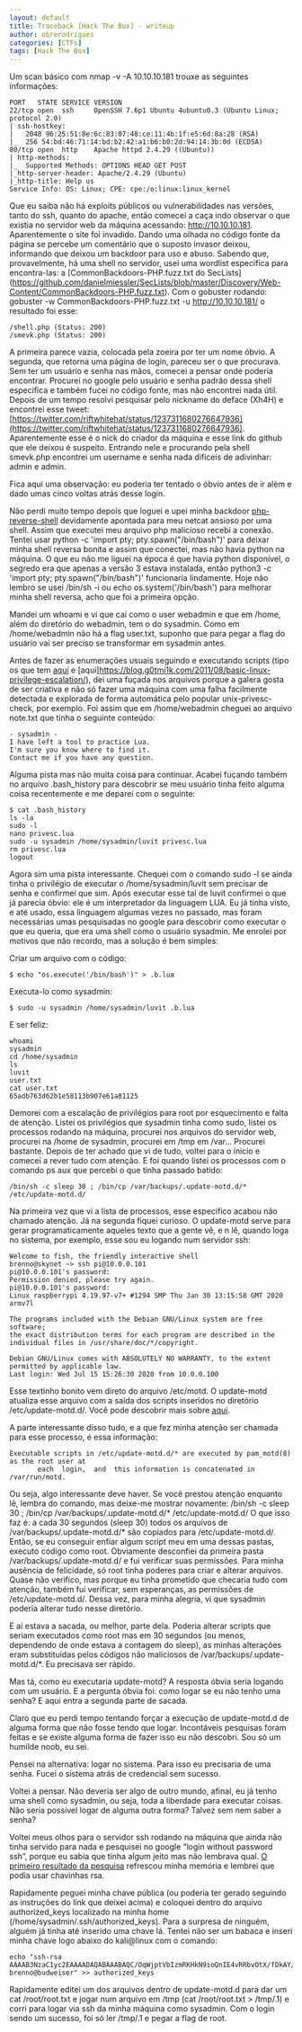 ```yaml
---
layout: default
title: Traceback [Hack The Box] - writeup
author: obrerodrigues
categories: [CTFs]
tags: [Hack The Box]
---
```


Um scan básico com nmap -v -A  10.10.10.181 trouxe as seguintes informações:

```
PORT   STATE SERVICE VERSION
22/tcp open  ssh     OpenSSH 7.6p1 Ubuntu 4ubuntu0.3 (Ubuntu Linux; protocol 2.0)
| ssh-hostkey: 
|   2048 96:25:51:8e:6c:83:07:48:ce:11:4b:1f:e5:6d:8a:28 (RSA)
|_  256 54:bd:46:71:14:bd:b2:42:a1:b6:b0:2d:94:14:3b:0d (ECDSA)
80/tcp open  http    Apache httpd 2.4.29 ((Ubuntu))
| http-methods: 
|_  Supported Methods: OPTIONS HEAD GET POST
|_http-server-header: Apache/2.4.29 (Ubuntu)
|_http-title: Help us
Service Info: OS: Linux; CPE: cpe:/o:linux:linux_kernel
```

Que eu saiba não há exploits públicos ou vulnerabilidades nas versões, tanto do ssh, quanto do apache, então comecei a caça indo observar o que existia no servidor web da máquina acessando: http://10.10.10.181.
Aparentemente o site foi invadido. Dando uma olhada no código fonte da página se percebe um comentário que o suposto invasor deixou, informando que deixou um backdoor para uso e abuso.
Sabendo que, provavelmente, há uma shell no servidor, usei uma wordlist especifica para encontra-las: a [CommonBackdoors-PHP.fuzz.txt do SecLists] (https://github.com/danielmiessler/SecLists/blob/master/Discovery/Web-Content/CommonBackdoors-PHP.fuzz.txt). Com o gobuster rodando: gobuster -w CommonBackdoors-PHP.fuzz.txt -u http://10.10.10.181/ o resultado foi esse:

```
/shell.php (Status: 200)
/smevk.php (Status: 200)
```

A primeira parece vazia, colocada pela zoeira por ter um nome óbvio. A segunda, que retorna uma página de login, pareceu ser o que procurava.
Sem ter um usuário e senha nas mãos, comecei a pensar onde poderia encontrar. Procurei no google pelo usuário e senha padrão dessa shell especifica e também fucei no código fonte, mas não encontrei nada útil. Depois de um tempo resolvi pesquisar pelo nickname do deface (Xh4H) e encontrei esse tweet: [https://twitter.com/riftwhitehat/status/1237311680276647936](https://twitter.com/riftwhitehat/status/1237311680276647936). Aparentemente esse é o nick do criador da máquina e esse link do github que ele deixou é suspeito. Entrando nele e procurando pela shell smevk.php encontrei um username e senha nada dificeis de adivinhar: admin e admin.

Fica aqui uma observação: eu poderia ter tentado o óbvio antes de ir além e dado umas cinco voltas atrás desse login.

Não perdi muito tempo depois que loguei e upei minha backdoor [php-reverse-shell](https://github.com/pentestmonkey/php-reverse-shell) devidamente apontada para meu netcat ansioso por uma shell.
Assim que executei meu arquivo php malicioso recebi a conexão. Tentei usar python -c 'import pty; pty.spawn("/bin/bash")' para deixar minha shell reversa bonita e assim que conectei, mas não havia python na máquina. O que eu não me liguei na época é que havia python disponível, o segredo era que apenas a versão 3 estava instalada, então python3 -c 'import pty; pty.spawn("/bin/bash")' funcionaria lindamente. Hoje não lembro se usei /bin/sh -i ou echo os.system('/bin/bash') para melhorar minha shell reversa, acho que foi a primeira opção.

Mandei um whoami e vi que cai como o user webadmin e que em /home, além do diretório do webadmin, tem o do sysadmin. Como em /home/webadmin não há a flag user.txt, suponho que para pegar a flag do usuário vai ser preciso se transformar em sysadmin antes.

Antes de fazer as enumerações usuais seguindo e executando scripts (tipo os que tem [aqui](https://github.com/swisskyrepo/PayloadsAllTheThings/blob/master/Methodology%20and%20Resources/Linux%20-%20Privilege%20Escalation.md) e [aqui]https://blog.g0tmi1k.com/2011/08/basic-linux-privilege-escalation/), dei uma fuçada nos arquivos porque a galera gosta de ser criativa e não só fazer uma máquina com uma falha facilmente detectada e explorada de forma automática pelo popular unix-privesc-check, por exemplo. Foi assim que em /home/webadmin cheguei ao arquivo note.txt que tinha o seguinte conteúdo:

```
- sysadmin -
I have left a tool to practice Lua.
I'm sure you know where to find it.
Contact me if you have any question.
```

Alguma pista mas não muita coisa para continuar. Acabei fuçando também no arquivo .bash_history para descobrir se meu usuário tinha feito alguma coisa recentemente e me deparei com o seguinte:

```
$ cat .bash_history
ls -la
sudo -l
nano privesc.lua
sudo -u sysadmin /home/sysadmin/luvit privesc.lua 
rm privesc.lua
logout
```

Agora sim uma pista interessante. Chequei com o comando sudo -l se ainda tinha o privilégio de executar o /home/sysadmin/luvit sem precisar de senha e confirmei que sim. Após executar esse tal de luvit confirmei o que já parecia óbvio: ele é um interpretador da linguagem LUA.
Eu já tinha visto, e até usado, essa linguagem algumas vezes no passado, mas foram necessárias umas pesquisadas no google para descobrir como executar o que eu queria, que era uma shell como o usuário sysadmin. Me enrolei por motivos que não recordo, mas a solução é bem simples:

Criar um arquivo com o código:
```
$ echo "os.execute('/bin/bash')" > .b.lua
```

Executa-lo como sysadmin:
```
$ sudo -u sysadmin /home/sysadmin/luvit .b.lua
```

E ser feliz:
```
whoami
sysadmin
cd /home/sysadmin
ls
luvit
user.txt
cat user.txt
65adb763d62b1e58113b907e61a81125
```

Demorei com a escalação de privilégios para root por esquecimento e falta de atenção. Listei os privilégios que sysadmin tinha como sudo, listei os processos rodando na máquina, procurei nos arquivos do servidor web, procurei na /home de sysadmin, procurei em /tmp em /var... Procurei bastante. Depois de ter achado que vi de tudo, voltei para o ínicio e comecei a rever tudo com atenção. E foi quando listei os processos com o comando ps aux que percebi o que tinha passado batido: 

```
/bin/sh -c sleep 30 ; /bin/cp /var/backups/.update-motd.d/* /etc/update-motd.d/
```

Na primeira vez que vi a lista de processos, esse especifico acabou não chamado atenção. Já na segunda fiquei curioso. O update-motd serve para gerar programaticamente aqueles texto que a gente vê, e n lê, quando loga no sistema, por exemplo, esse sou eu logando num servidor ssh:

```
Welcome to fish, the friendly interactive shell
brenno@skynet ~> ssh pi@10.0.0.101
pi@10.0.0.101's password: 
Permission denied, please try again.
pi@10.0.0.101's password: 
Linux raspberrypi 4.19.97-v7+ #1294 SMP Thu Jan 30 13:15:58 GMT 2020 armv7l

The programs included with the Debian GNU/Linux system are free software;
the exact distribution terms for each program are described in the
individual files in /usr/share/doc/*/copyright.

Debian GNU/Linux comes with ABSOLUTELY NO WARRANTY, to the extent
permitted by applicable law.
Last login: Wed Jul 15 15:26:30 2020 from 10.0.0.100
```

Esse textinho bonito vem direto do arquivo /etc/motd. O update-motd atualiza esse arquivo com a saída dos scripts inseridos no diretório /etc/update-motd.d/. Você pode descobrir mais sobre [aqui](http://manpages.ubuntu.com/manpages/xenial/man5/update-motd.5.html).

A parte interessante disso tudo, e a que fez minha atenção ser chamada para esse processo, é essa informação:

```
Executable scripts in /etc/update-motd.d/* are executed by pam_motd(8) as the root user at
       each  login,  and  this information is concatenated in /var/run/motd.
```

Ou seja, algo interessante deve haver. Se você prestou atenção enquanto lê, lembra do comando, mas deixe-me mostrar novamente: /bin/sh -c sleep 30 ; /bin/cp /var/backups/.update-motd.d/* /etc/update-motd.d/
O que isso faz é: a cada 30 segundos (sleep 30) todos os arquivos de /var/backups/.update-motd.d/* são copiados para /etc/update-motd.d/. Então, se eu conseguir enfiar algum script meu em uma dessas pastas, executo código como root.
Obviamente desconfiei da primeira pasta /var/backups/.update-motd.d/ e fui verificar suas permissões. Para minha ausência de felicidade, só root tinha poderes para criar e alterar arquivos. Quase não verifico, mas porque eu tinha prometido que checaria tudo com atenção, também fui verificar, sem esperanças, as permissões de /etc/update-motd.d/. Dessa vez, para minha alegria, vi que sysadmin poderia alterar tudo nesse diretório.

E aí estava a sacada, ou melhor, parte dela. Poderia alterar scripts que seriam executados como root mas em 30 segundos (ou menos, dependendo de onde estava a contagem do sleep), as minhas alterações eram substituidas pelos códigos não maliciosos de /var/backups/.update-motd.d/*. Eu precisava ser rápido.

Mas tá, como eu executaria update-motd? A resposta óbvia seria logando com um usuário. E a pergunta óbvia foi: como logar se eu não tenho uma senha?
E aqui entra a segunda parte de sacada.

Claro que eu perdi tempo tentando forçar a execução de update-motd.d de alguma forma que não fosse tendo que logar. Incontáveis pesquisas foram feitas e se existe alguma forma de fazer isso eu não descobri. Sou só um humilde noob, eu sei.

Pensei na alternativa: logar no sistema. Para isso eu precisaria de uma senha. Fucei o sistema atrás de credencial sem sucesso.

Voltei a pensar. Não deveria ser algo de outro mundo, afinal, eu já tenho uma shell como sysadmin, ou seja, toda a liberdade para executar coisas. Não seria possível logar de alguma outra forma? Talvez sem nem saber a senha?

Voltei meus olhos para o servidor ssh rodando na máquina que ainda não tinha servido para nada e pesquisei no google “login without password ssh”, porque eu sabia que tinha algum jeito mas não lembrava qual. [O primeiro resultado da pesquisa](http://www.linuxproblem.org/art_9.html) refrescou minha memória e lembrei que podia usar chavinhas rsa. 

Rapidamente peguei minha chave pública (ou poderia ter gerado seguindo as instruções do link que deixei acima) e coloquei dentro do arquivo authorized_keys localizado na minha home (/home/sysadmin/.ssh/authorized_keys). Para a surpresa de ninguém, alguém já tinha até inserido uma chave lá. Tentei não ser um babaca e inseri minha chave logo abaixo do kali@linux com o comando:

```
echo "ssh-rsa AAAAB3NzaC1yc2EAAAADAQABAAABAQC/OqWjptVbIzmRKHkN9ioQnIE4vRRbvOtX/fDkAY/KrkWhkg+FYTDmukF9ahWMwFX4v9ugrMVQZhlaNQEXz+xCzpvMbkEdSeErUmedP5XeNJgrE3rEHq77y8QIP/+yZQcGehyr4fpeO63z1P/a9i+j0KRNJUicKEA3BNYkC+7vjVX3BQnDBygVeWQzTUtPr3cxW+i01QXJD9NHqSnb7Hu3V3opaztRAaBNQilfzcrOmM592tZxL48Xqg58vb6VjpkI62qGlSXNKHOJCLU3DD66V9Qi/A9/UE0VqFI9O6vZi8v/YwpKhZ6gzz3fk4zL3kyqb8jd01bkGrUV+c0WwisV brenno@budweiser" >> authorized_keys
```

Rapidamente editei um dos arquivos dentro de update-motd.d para dar um cat /root/root.txt e jogar num arquivo em /tmp (cat /root/root.txt > /tmp/.1) e corri para logar via ssh da minha máquina como sysadmin. Com o login sendo um sucesso, foi só ler /tmp/.1 e pegar a flag de root.
